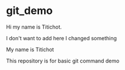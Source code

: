 # git_demo


Hi my name is Titichot.

I don't want to add here
I changed something

My name is Titichot

This repository is for basic git command demo
